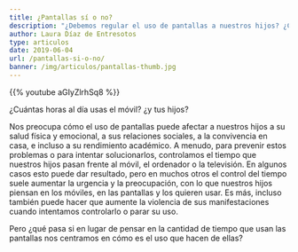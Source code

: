 ```yaml
---
title: ¿Pantallas sí o no?
description: "¿Debemos regular el uso de pantallas a nuestros hijos? ¿Cómo?. Te propongo algunas ideas para gestionar mejor el uso de pantallas con tus hijos."
author: Laura Díaz de Entresotos
type: articulos
date: 2019-06-04
url: /pantallas-si-o-no/
banner: /img/articulos/pantallas-thumb.jpg
---
```

{{% youtube aGIyZlrhSq8 %}}

¿Cuántas horas al día usas el móvil? ¿y tus hijos?

Nos preocupa cómo el uso de pantallas puede afectar a nuestros hijos a su salud física y emocional, a sus relaciones sociales, a la convivencia en casa, e incluso a su rendimiento académico. A menudo, para prevenir estos problemas o para intentar solucionarlos, controlamos el tiempo que nuestros hijos pasan frente al móvil, el ordenador o la televisión. En algunos casos esto puede dar resultado, pero en muchos otros el control del tiempo suele aumentar la urgencia y la preocupación, con lo que nuestros hijos piensan en los móviles, en las pantallas y los quieren usar. Es más, incluso también puede hacer que aumente la violencia de sus manifestaciones cuando intentamos controlarlo o parar su uso. 

Pero ¿qué pasa si en lugar de pensar en la cantidad de tiempo que usan las pantallas nos centramos en cómo es el uso que hacen de ellas?